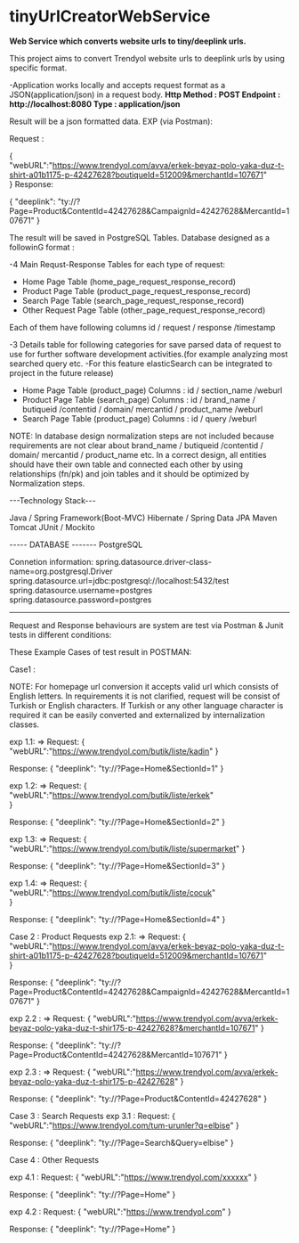 # tinyUrlCreatorWebService
**Web Service which converts website urls to tiny/deeplink urls.**

This project aims to convert Trendyol website urls to deeplink urls by using specific format.

-Application works locally and accepts request format as a JSON(application/json) in a request body.
**Http Method : POST
Endpoint : http://localhost:8080 
Type : application/json**

Result will be a json formatted data.
EXP (via Postman):

Request : 

{         	    	
          	"webURL":"https://www.trendyol.com/avva/erkek-beyaz-polo-yaka-duz-t-shirt-a01b1175-p-42427628?boutiqueId=512009&merchantId=107671"     	
}
Response: 
          
{
             "deeplink": "ty://?Page=Product&ContentId=42427628&CampaignId=42427628&MercantId=107671"
}

The result will be saved in PostgreSQL Tables. Database designed as a followinG format : 

-4 Main Requst-Response Tables for each type of request:
* Home Page Table (home_page_request_response_record)
* Product Page Table (product_page_request_response_record)
* Search Page Table (search_page_request_response_record)
* Other Request Page Table (other_page_request_response_record)

Each of them have following columns
id / request / response /timestamp


-3 Details table for following categories for save parsed data of request to use for further software development activities.(for example analyzing most searched query etc. -For this feature elasticSearch can be integrated to project in the future release)  
* Home Page Table (product_page)
Columns : id / section_name /weburl
* Product Page Table (search_page)
Columns : id / brand_name / butiqueid /contentid / domain/ mercantid / product_name /weburl
* Search Page Table (product_page)
Columns : id / query /weburl

NOTE: In database design normalization steps are not included because requirements are not clear about brand_name / butiqueid /contentid / domain/ mercantid / product_name etc. 
In a correct design, all entities should have their own table and connected each other by using relationships (fn/pk) and join tables and it should be optimized by Normalization steps.


---Technology Stack---

Java / Spring Framework(Boot-MVC)
Hibernate / Spring Data JPA
Maven 
Tomcat
JUnit / Mockito

----- DATABASE ------- 
PostgreSQL

Connetion information: 
spring.datasource.driver-class-name=org.postgresql.Driver
spring.datasource.url=jdbc:postgresql://localhost:5432/test
spring.datasource.username=postgres
spring.datasource.password=postgres


--------------------
Request and Response behaviours are system are test via Postman & Junit tests in different conditions:
 
These Example Cases of test result in POSTMAN:
 
 Case1 : 
 
 NOTE: For homepage url conversion it accepts valid url which consists of English letters.
 In requirements it is not clarified, request will be consist of Turkish or English characters.
 If Turkish or any other language character is required it can be easily converted and externalized by internalization classes.
 
  exp 1.1:
   => Request:
 {
 	"webURL":"https://www.trendyol.com/butik/liste/kadin"
 }
   
   Response:
  {
      "deeplink": "ty://?Page=Home&SectionId=1"
  }
  
  exp 1.2:
  => Request:
 {	
 	"webURL":"https://www.trendyol.com/butik/liste/erkek"	
 }
  
  Response:
 {
     "deeplink": "ty://?Page=Home&SectionId=2"
 }
 
  exp 1.3:
   => Request:
  {
  	"webURL":"https://www.trendyol.com/butik/liste/supermarket"
  }
   
   Response:
  {
      "deeplink": "ty://?Page=Home&SectionId=3"
  }
  
  exp 1.4:
   => Request:
 {	
 	"webURL":"https://www.trendyol.com/butik/liste/cocuk"	
 }
   
   Response:
  {
      "deeplink": "ty://?Page=Home&SectionId=4"
  }
 
 Case 2 : Product Requests
 exp 2.1:
 => Request:
 {	
 	"webURL":"https://www.trendyol.com/avva/erkek-beyaz-polo-yaka-duz-t-shirt-a01b1175-p-42427628?boutiqueId=512009&merchantId=107671"	
 }
 
 Response:
 {
     "deeplink": "ty://?Page=Product&ContentId=42427628&CampaignId=42427628&MercantId=107671"
 }
 
 exp 2.2 :
  => Request:
 {
 	"webURL":"https://www.trendyol.com/avva/erkek-beyaz-polo-yaka-duz-t-shir175-p-42427628?&merchantId=107671"
 }
  
  Response:
  {
      "deeplink": "ty://?Page=Product&ContentId=42427628&MercantId=107671"
  }
  
   exp 2.3 :
   => Request:
   {
   	"webURL":"https://www.trendyol.com/avva/erkek-beyaz-polo-yaka-duz-t-shir175-p-42427628"
   }
   
   Response:
  {
      "deeplink": "ty://?Page=Product&ContentId=42427628"
  }
   
 
  Case 3 : Search Requests
  exp 3.1 :
  Request:
 {
 	"webURL":"https://www.trendyol.com/tum-urunler?q=elbise"
 }
  
  Response:
  {
      "deeplink": "ty://?Page=Search&Query=elbise"
  }
  
   Case 4 : Other Requests
   
   exp 4.1 :
   Request:
  {
  	"webURL":"https://www.trendyol.com/xxxxxx"
  }
  
   Response:
 {
     "deeplink": "ty://?Page=Home"
 }
 
  exp 4.2 :
    Request:
   {
   	"webURL":"https://www.trendyol.com"
   }
   
   Response:
  {
      "deeplink": "ty://?Page=Home"
  }